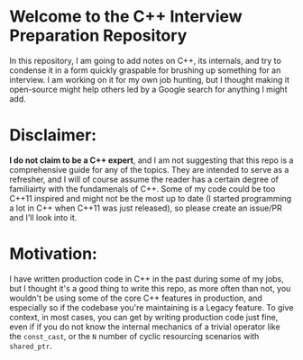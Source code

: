 # Welcome to the C++ Interview Preparation Repository
In this repository, I am going to add notes on C++, its internals, and try to condense it in a form quickly graspable for brushing up something for an interview. I am working on it for my own job hunting, but I thought making it open-source might help others led by a Google search for anything I might add.

# Disclaimer: 

**I do not claim to be a C++ expert**, and I am not suggesting that this repo is a comprehensive guide for any of the topics. They are intended to serve as a refresher, and I will of course assume the reader has a certain degree of familiairty with the fundamenals of C++. Some of my code could be too C++11 inspired and might not be the most up to date (I started programming a lot in C++ when C++11 was just released), so please create an issue/PR and I'll look into it. 

# Motivation: 

I have written production code in C++ in the past during some of my jobs, but I thought it's a good thing to write this repo, as more often than not, you wouldn't be using some of the core C++ features in production, and especially so if the codebase you're maintaining is a Legacy feature. To give context, in most cases, you can get by writing production code just fine, even if if you do not know the internal mechanics of a trivial operator like the `const_cast`, or the `N` number of cyclic resourcing scenarios with `shared_ptr`. 

